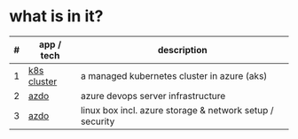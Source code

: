 # what is in it?

| # | app / tech  | description  |
|---|---|---|
| 1 | [k8s cluster](01-k8s-cluster) | a managed kubernetes cluster in azure (aks) |
| 2 | [azdo](02-azdo) | azure devops server infrastructure |
| 3 | [azdo](03-linux-box) | linux box incl. azure storage & network setup / security |